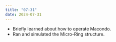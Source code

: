 ```yaml
---
title: "07-31"
date: 2024-07-31
---
```


 - Briefly learned about how to operate Macondo.
 - Ran and simulated the Micro-Ring structure.